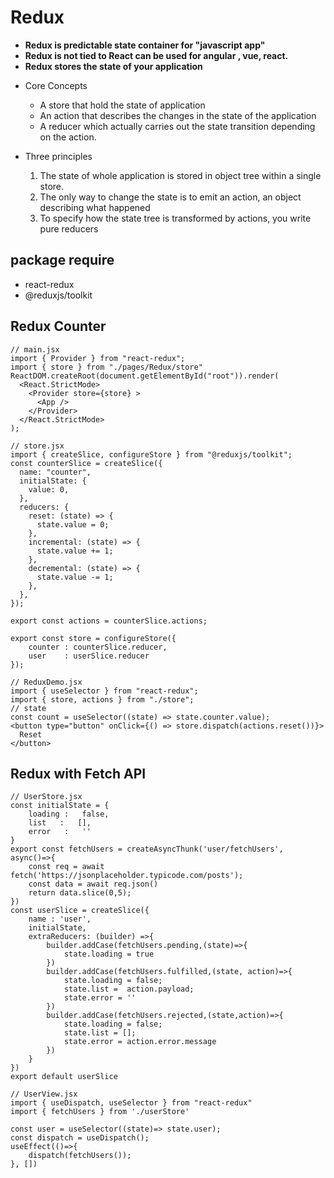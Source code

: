 # Redux
- **Redux is predictable state container for "javascript app"**
- **Redux is not tied to React can be used for angular , vue, react.**
- **Redux stores the state of your application**

* Core Concepts
  - A store that hold the state of application
  - An action that describes the changes in the state of the application
  - A reducer which actually carries out the state transition depending on the action.

* Three principles
  1.  The state of whole application is stored in object tree within a single store.
  2.  The only way to change the state is to emit an action, an object describing what happened
  3.  To specify how the state tree is transformed by actions, you write pure reducers

## package require
- react-redux
- @reduxjs/toolkit

## Redux Counter
```JSX
// main.jsx
import { Provider } from "react-redux";
import { store } from "./pages/Redux/store"
ReactDOM.createRoot(document.getElementById("root")).render(
  <React.StrictMode>
    <Provider store={store} >
      <App />
    </Provider>
  </React.StrictMode>
);
```
```JSX
// store.jsx
import { createSlice, configureStore } from "@reduxjs/toolkit";
const counterSlice = createSlice({
  name: "counter",
  initialState: {
    value: 0,
  },
  reducers: {
    reset: (state) => {
      state.value = 0;
    },
    incremental: (state) => {
      state.value += 1;
    },
    decremental: (state) => {
      state.value -= 1;
    },
  },
});

export const actions = counterSlice.actions;

export const store = configureStore({
    counter : counterSlice.reducer,
    user    : userSlice.reducer
});

// ReduxDemo.jsx
import { useSelector } from "react-redux";
import { store, actions } from "./store";
// state
const count = useSelector((state) => state.counter.value);
<button type="button" onClick={() => store.dispatch(actions.reset())}>
  Reset
</button>
```

## Redux with Fetch API
```JSX
// UserStore.jsx
const initialState = {
    loading :   false,
    list   :   [],
    error   :   ''
}
export const fetchUsers = createAsyncThunk('user/fetchUsers', async()=>{
    const req = await fetch('https://jsonplaceholder.typicode.com/posts');
    const data = await req.json()
    return data.slice(0,5);
})
const userSlice = createSlice({
    name : 'user',
    initialState,
    extraReducers: (builder) =>{
        builder.addCase(fetchUsers.pending,(state)=>{
            state.loading = true
        })
        builder.addCase(fetchUsers.fulfilled,(state, action)=>{
            state.loading = false;
            state.list =  action.payload;
            state.error = ''
        })
        builder.addCase(fetchUsers.rejected,(state,action)=>{
            state.loading = false;
            state.list = [];
            state.error = action.error.message
        })
    }
}) 
export default userSlice

// UserView.jsx
import { useDispatch, useSelector } from "react-redux"
import { fetchUsers } from './userStore'

const user = useSelector((state)=> state.user);
const dispatch = useDispatch();
useEffect(()=>{
    dispatch(fetchUsers());
}, [])

```